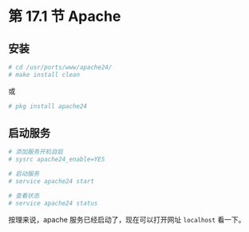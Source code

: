 # 第 17.1 节 Apache

## 安装

```sh
# cd /usr/ports/www/apache24/ 
# make install clean
```

或

```sh
# pkg install apache24
```

## 启动服务

```sh
# 添加服务开机自启
# sysrc apache24_enable=YES

# 启动服务
# service apache24 start

# 查看状态
# service apache24 status
```

按理来说，apache 服务已经启动了，现在可以打开网址 `localhost` 看一下。
